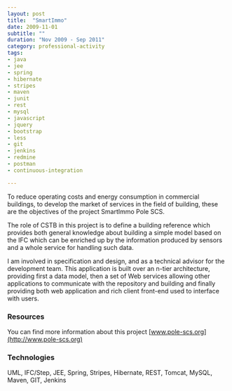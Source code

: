 ```yaml
---
layout: post
title:  "SmartImmo"
date: 2009-11-01
subtitle: ""
duration: "Nov 2009 - Sep 2011"
category: professional-activity
tags: 
- java
- jee
- spring
- hibernate
- stripes
- maven
- junit
- rest
- mysql
- javascript
- jquery
- bootstrap
- less
- git
- jenkins
- redmine
- postman
- continuous-integration

---
```


To reduce operating costs and energy consumption in commercial buildings, to develop the market of services in the 
field of building, these are the objectives of the project SmartImmo Pole SCS.

The role of CSTB in this project is to define a building reference which provides both general knowledge about building 
a simple model based on the IFC which can be enriched up by the information produced by sensors and a whole service for 
handling such data.

I am involved in specification and design, and as a technical advisor for the development team. This application is built 
over an n-tier architecture, providing first a data model, then a set of Web services allowing other applications to 
communicate with the repository and building and finally providing both web application and rich client front-end used 
to interface with users.

### Resources

You can find more information about this project [www.pole-scs.org](http://www.pole-scs.org)

### Technologies

UML, IFC/Step, JEE, Spring, Stripes, Hibernate, REST, Tomcat, MySQL, Maven, GIT, Jenkins